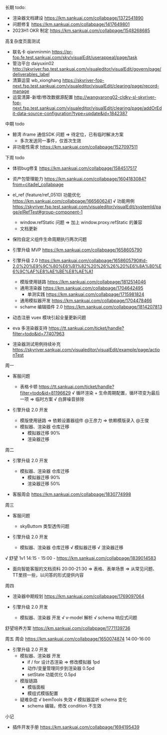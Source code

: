 长期 todo:
  - 渲染器文档建设 https://km.sankuai.com/collabpage/1372541890
  - 问题修复 https://km.sankuai.com/collabpage/1417649801
  - 2023H1 OKR 制定 https://km.sankuai.com/collabpage/1548268685

高复杂度页面测试
  - 联名卡 qianminmin https://pr-fop.fe.test.sankuai.com/sky/visualEdit/userappeal/page/task
  - 管治平台 daiyuxin02 http://skyriver.fsp.test.sankuai.com/visualeditor/visualEdit/govern/page/deliverables_label
  - 清算运营 wb_xionghang https://skyriver-fop-next.fsp.test.sankuai.com/visualeditor/visualEdit/clearing/page/record-manage
  - 运营清算-新增/修改数据源配置 http://wangyarong02-cldky-sl-skyriver-fop-next.fsp.test.sankuai.com/visualeditor/visualEdit/clearing/page/addOrEdit-data-source-configuration?type=update&id=1842387

中期 todo
  - 鲸湾 iframe 通信SDK 问题 => 待定位，已有临时解决方案
    - 多次发送同一事件，仅首次生效
  - 非功能性需求 https://km.sankuai.com/collabpage/1527097511
  
下周 todo
  - 体验bug修复 https://km.sankuai.com/collabpage/1584517517
  - 资产包管理能力 https://km.sankuai.com/collabpage/1604183084?from=citadel_collabpage

  - el_ref (feature/ref_0510) 功能优化 https://km.sankuai.com/collabpage/1665606241
    √ 功能用例 https://skyriver.fsp.test.sankuai.com/visualeditor/visualEdit/systemId/page/elRefTest#group-component-1
    - window.refStatic 问题 => 加上 window.proxy.refStatic 的兼容
    - 文档更新

  - 保险自定义组件生命周期执行两次问题

  - 引擎升级 MVP https://km.sankuai.com/collabpage/1658605790

  - 引擎升级 2.0 https://km.sankuai.com/collabpage/1658605790#id-2.0%20%E9%9C%80%E6%B1%82%20%26%26%20%E6%8A%80%E6%9C%AF%E8%AE%BE%E8%AE%A1
    - 模版使用链路 https://km.sankuai.com/collabpage/1812514046
    - 通用渲染器 https://km.sankuai.com/collabpage/1704642495
      - 单测实践 https://km.sankuai.com/collabpage/1715981824
    - 通用模拟器开发 https://km.sankuai.com/collabpage/1704478466
    - schame 编辑插件 2.0 https://km.sankuai.com/collabpage/1814207813

  - 动态注册 vuex 模块引起全量更新问题

  - eva 多渲染器支持 https://tt.sankuai.com/ticket/handle?filter=todo&id=77407963

  - 渲染器测试用例持续补充 https://skyriver.sankuai.com/visualeditor/visualEdit/example/page/actionTest

周一
  - 客服问题
    - 表格卡顿 https://tt.sankuai.com/ticket/handle?filter=todo&id=81196629
    √ 循环渲染 + 生命周期配置，循环项变为最后一项 => 临时方案
    √ 白屏噪音排除
    
  - 引擎升级 2.0 开发
    - 模版使用链路
      => 依赖设置器组件 @王彦力
      => 依赖模版录入 @王俊
    - 模拟器、渲染器 仓库迁移
      - 模拟器迁移 90%
      - 渲染器迁移

周二
  - 引擎升级 2.0 开发
    - 模拟器、渲染器 仓库迁移
      - 模拟器迁移 90%
      - 渲染器迁移 50%

  - 客服周会 https://km.sankuai.com/collabpage/1830774998

周三
  - 客服问题
    - skyButtom 类型透传问题

  - 引擎升级 2.0 开发
    - 模拟器、渲染器 仓库迁移
      √ 模拟器迁移
      √ 渲染器迁移

  √ 舒望 1v1 14:15 - 15:00
    - https://km.sankuai.com/collabpage/1839014583
  
  - 面向智能客服的文档资料 20:00-21:30 => 表格、表单场景
    => 从常见问题、TT里捞一些，以问答的形式提供内容

周四
  - 渲染器中期规划 https://km.sankuai.com/collabpage/1769097064

  - 引擎升级 2.0 开发
    - 模拟器、渲染器 开发
      √ v-model 解析
      √ schema 响应式问题

  舒望培养方案 https://km.sankuai.com/collabpage/1771139736

周五
  周会 https://km.sankuai.com/collabpage/1650074874 14:00-16:00

  - 引擎升级 2.0 开发
    - 模拟器、渲染器 开发
      - if / for 设计态渲染 => 修改模拟器 1pd
      - 动作/变量管理同步到渲染器 0.5pd
      - setState 功能优化 0.5pd
    - 模版链路
      - 模版面板
      - 模组式模版配置
    - 疑难杂症
      √ bemTools 失效
      √ 模拟器监听 schema 变化
      - schema 编辑，修改 condition 不生效

小记
  - 插件开发手册 https://km.sankuai.com/collabpage/1694195439


